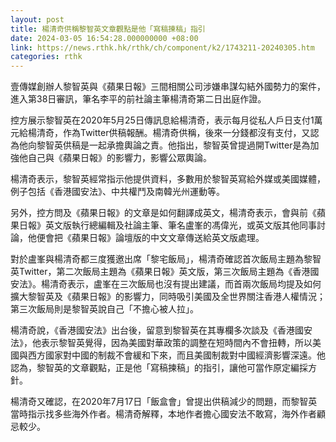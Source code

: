 ```yaml
---
layout: post
title: 楊清奇供稱黎智英文章觀點是他「寫稿揀稿」指引
date: 2024-03-05 16:54:28.000000000 +08:00
link: https://news.rthk.hk/rthk/ch/component/k2/1743211-20240305.htm
categories: rthk
---
```


壹傳媒創辦人黎智英與《蘋果日報》三間相關公司涉嫌串謀勾結外國勢力的案件，進入第38日審訊，筆名李平的前社論主筆楊清奇第二日出庭作證。

控方展示黎智英在2020年5月25日傳訊息給楊清奇，表示每月從私人戶日支付1萬元給楊清奇，作為Twitter供稿報酬。楊清奇供稱，後來一分錢都沒有支付，又認為他向黎智英供稿是一起承擔輿論之責。他指出，黎智英曾提過開Twitter是為加強他自己與《蘋果日報》的影響力，影響公眾輿論。

楊清奇表示，黎智英經常指示他提供資料，多數用於黎智英寫給外媒或美國媒體，例子包括《香港國安法》、中共權鬥及南韓光州運動等。

另外，控方問及《蘋果日報》的文章是如何翻譯成英文，楊清奇表示，會與前《蘋果日報》英文版執行總編輯及社論主筆、筆名盧峯的馮偉光，或英文版其他同事討論，他便會把《蘋果日報》論壇版的中文文章傳送給英文版處理。

對於盧峯與楊清奇都三度獲邀出席「黎宅飯局」，楊清奇確認首次飯局主題為黎智英Twitter，第二次飯局主題為《蘋果日報》英文版，第三次飯局主題為《香港國安法》。楊清奇表示，盧峯在三次飯局也沒有提出建議，而首兩次飯局均提及如何擴大黎智英及《蘋果日報》的影響力，同時吸引美國及全世界關注香港人權情況；第三次飯局則是黎智英說自己「不擔心被人拉」。

楊清奇說，《香港國安法》出台後，留意到黎智英在其專欄多次談及《香港國安法》，他表示黎智英覺得，因為美國對華政策的調整在短時間內不會扭轉，所以美國與西方國家對中國的制裁不會緩和下來，而且美國制裁對中國經濟影響深遠。他認為，黎智英的文章觀點，正是他「寫稿揀稿」的指引，讓他可當作原定編採方針。

楊清奇又確認，在2020年7月17日「飯盒會」曾提出供稿減少的問題，而黎智英當時指示找多些海外作者。楊清奇解釋，本地作者擔心國安法不敢寫，海外作者顧忌較少。
